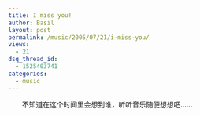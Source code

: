```yaml
---
title: I miss you!
author: Basil
layout: post
permalink: /music/2005/07/21/i-miss-you/
views:
  - 21
dsq_thread_id:
  - 1525403741
categories:
  - music
---
```

　　不知道在这个时间里会想到谁，听听音乐随便想想吧……  
